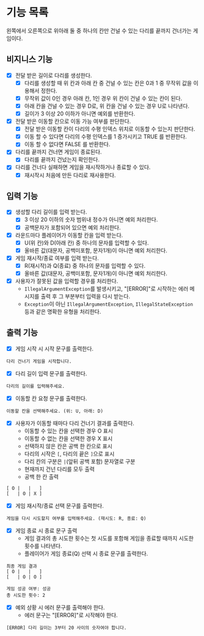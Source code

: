 # 기능 목록
왼쪽에서 오른쪽으로 위아래 둘 중 하나의 칸만 건널 수 있는 다리를 끝까지 건너가는 게임이다.

## 비지니스 기능
* [x] 전달 받은 길이로 다리를 생성한다.
  * [x] 다리를 생성할 때 위 칸과 아래 칸 중 건널 수 있는 칸은 0과 1 중 무작위 값을 이용해서 정한다.
  * [x] 무작위 값이 0인 경우 아래 칸, 1인 경우 위 칸이 건널 수 있는 칸이 된다.
  * [x] 아래 칸을 건널 수 있는 경우 D로, 위 칸을 건널 수 있는 경우 U로 나타낸다.
  * [x] 길이가 3 이상 20 이하가 아니면 예외를 반환한다.
* [x] 전달 받은 이동할 칸으로 이동 가능 여부를 판단한다.
  * [x] 전달 받은 이동할 칸이 다리의 수평 인덱스 위치로 이동할 수 있는지 판단한다.
  * [x] 이동 할 수 있다면 다리의 수평 인덱스를 1 증가시키고 TRUE 를 반환한다.
  * [x] 이동 할 수 없다면 FALSE 를 반환한다.
* [x] 다리를 끝까지 건너면 게임이 종료된다.
  * [x] 다리를 끝까지 건넜는지 확인한다.
* [x] 다리를 건너다 실패하면 게임을 재시작하거나 종료할 수 있다.
  * [x] 재시작시 처음에 만든 다리로 재사용한다.

## 입력 기능
* [x] 생성할 다리 길이를 입력 받는다. 
  * [x] 3 이상 20 이하의 숫자 범위내 정수가 아니면 예외 처리한다.
  * [x] 공백문자가 포함되어 있으면 예외 처리한다.
* [x] 라운드마다 플레이어가 이동할 칸을 입력 받는다. 
  * [x] U(위 칸)와 D(아래 칸) 중 하나의 문자를 입력할 수 있다.
  * [x] 올바른 값(대문자, 공백미포함, 문자1개)이 아니면 예외 처리한다.
* [x] 게임 재시작/종료 여부를 입력 받는다. 
  * [x] R(재시작)과 Q(종료) 중 하나의 문자를 입력할 수 있다.
  * [x] 올바른 값(대문자, 공백미포함, 문자1개)이 아니면 예외 처리한다.
* [x] 사용자가 잘못된 값을 입력할 경우를 처리한다.
  - `IllegalArgumentException`를 발생시키고, "[ERROR]"로 시작하는 에러 메시지를 출력 후 그 부분부터 입력을 다시 받는다.
  - `Exception`이 아닌 `IllegalArgumentException`, `IllegalStateException` 등과 같은 명확한 유형을 처리한다.

## 출력 기능
* [x] 게임 시작 시 시작 문구를 출력한다.
```
다리 건너기 게임을 시작합니다.
```


* [x] 다리 길이 입력 문구를 출력한다.
```
다리의 길이를 입력해주세요.
```


* [x] 이동할 칸 요청 문구를 출력한다.
```
이동할 칸을 선택해주세요. (위: U, 아래: D)
```


* [x] 사용자가 이동할 때마다 다리 건너기 결과를 출력한다.
  - 이동할 수 있는 칸을 선택한 경우 O 표시
  - 이동할 수 없는 칸을 선택한 경우 X 표시
  - 선택하지 않은 칸은 공백 한 칸으로 표시
  - 다리의 시작은 `[`, 다리의 끝은 `]`으로 표시
  - 다리 칸의 구분은 ` | `(앞뒤 공백 포함) 문자열로 구분
  - 현재까지 건넌 다리를 모두 출력
  - 공백 한 칸 출력
```
[ O |   |   ]
[   | O | X ]

```


* [x] 게임 재시작/종료 선택 문구를 출력한다.
```
게임을 다시 시도할지 여부를 입력해주세요. (재시도: R, 종료: Q)
```


*[x] 게임 종료 시 종료 문구 출력
  - 게임 결과의 총 시도한 횟수는 첫 시도를 포함해 게임을 종료할 때까지 시도한 횟수를 나타낸다.
  - 플레이어가 게임 종료(Q) 선택 시 종료 문구를 출력한다.
```
최종 게임 결과
[ O |   |   ]
[   | O | O ]

게임 성공 여부: 성공
총 시도한 횟수: 2
```


* [x] 예외 상황 시 에러 문구를 출력해야 한다.
  - 에러 문구는 "[ERROR]"로 시작해야 한다.
```
[ERROR] 다리 길이는 3부터 20 사이의 숫자여야 합니다.
```